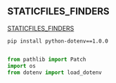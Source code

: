 <!-- ------------------------------------------------------------- -->
## STATICFILES_FINDERS

[STATICFILES_FINDERS](https://docs.djangoproject.com/en/4.2/ref/settings/#std-setting-STATIC_URL)

`pip install python-dotenv==1.0.0`

```python

from pathlib import Patch
import os
from dotenv import load_dotenv
```
<!-- -------------------------------------------------------------- -->